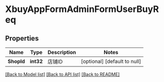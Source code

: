 # XbuyAppFormAdminFormUserBuyReq

## Properties
Name | Type | Description | Notes
------------ | ------------- | ------------- | -------------
**ShopId** | **int32** | 店铺ID | [optional] [default to null]

[[Back to Model list]](../README.md#documentation-for-models) [[Back to API list]](../README.md#documentation-for-api-endpoints) [[Back to README]](../README.md)

